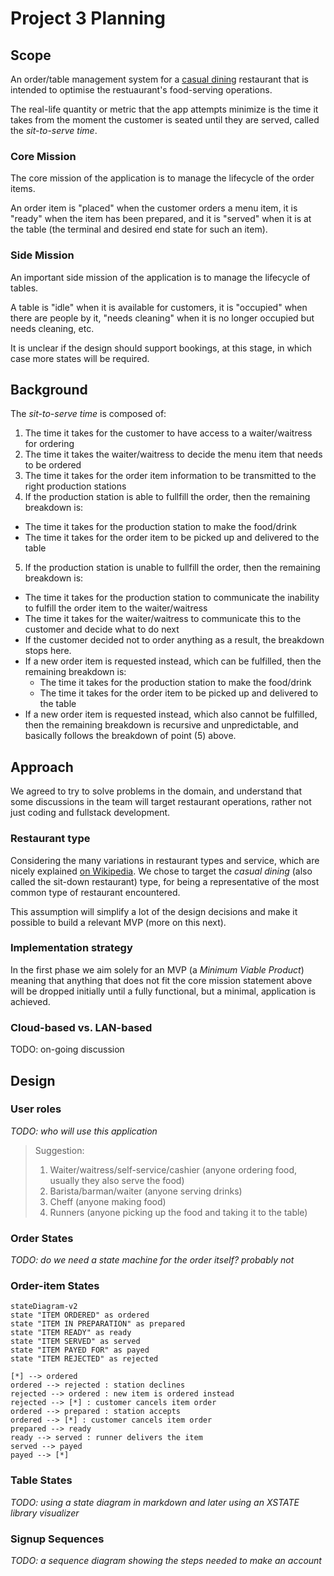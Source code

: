 # Project 3 Planning

## Scope

An order/table management system for a [casual dining](https://en.wikipedia.org/wiki/Types_of_restaurant#Casual_dining) restaurant that is intended to optimise the restuaurant's food-serving operations.

The real-life quantity or metric that the app attempts minimize is the time it takes from the moment the customer is seated until they are served, called the _sit-to-serve time_.

### Core Mission

The core mission of the application is to manage the lifecycle of the order items.

An order item is "placed" when the customer orders a menu item, it is "ready" when the item has been prepared, and it is "served" when it is at the table (the terminal and desired end state for such an item).

### Side Mission

An important side mission of the application is to manage the lifecycle of tables.

A table is "idle" when it is available for customers, it is "occupied" when there are people by it, "needs cleaning" when it is no longer occupied but needs cleaning, etc.

It is unclear if the design should support bookings, at this stage, in which case more states will be required.

## Background

The _sit-to-serve time_ is composed of:
1. The time it takes for the customer to have access to a waiter/waitress for ordering
2. The time it takes the waiter/waitress to decide the menu item that needs to be ordered
3. The time it takes for the order item information to be transmitted to the right production stations
4. If the production station is able to fullfill the order, then the remaining breakdown is:
  - The time it takes for the production station to make the food/drink
  - The time it takes for the order item to be picked up and delivered to the table
5. If the production station is unable to fullfill the order, then the remaining breakdown is:
  - The time it takes for the production station to communicate the inability to fulfill the order item to the waiter/waitress
  - The time it takes for the waiter/waitress to communicate this to the customer and decide what to do next
  - If the customer decided not to order anything as a result, the breakdown stops here.
  - If a new order item is requested instead, which can be fulfilled, then the remaining breakdown is:
    * The time it takes for the production station to make the food/drink
    * The time it takes for the order item to be picked up and delivered to the table
  - If a new order item is requested instead, which also cannot be fulfilled, then the remaining breakdown is recursive and unpredictable, and basically follows the breakdown of point (5) above.

## Approach

We agreed to try to solve problems in the domain, and understand that some discussions in the team will target restaurant operations, rather not just coding and fullstack development.

### Restaurant type

Considering the many variations in restaurant types and service, which are nicely explained [on Wikipedia](https://en.wikipedia.org/wiki/Types_of_restaurant). We chose to target the _casual dining_ (also called the sit-down restaurant) type, for being a representative of the most common type of restaurant encountered.

This assumption will simplify a lot of the design decisions and make it possible to build a relevant MVP (more on this next).

### Implementation strategy

In the first phase we aim solely for an MVP (a _Minimum Viable Product_) meaning that anything that does not fit the core mission statement above will be dropped initially until a fully functional, but a minimal, application is achieved.

### Cloud-based vs. LAN-based

TODO: on-going discussion

## Design

### User roles

_TODO: who will use this application_

> Suggestion:
> 1. Waiter/waitress/self-service/cashier (anyone ordering food, usually they also serve the food)
> 2. Barista/barman/waiter (anyone serving drinks)
> 3. Cheff (anyone making food)
> 4. Runners (anyone picking up the food and taking it to the table)

### Order States

_TODO: do we need a state machine for the order itself? probably not_

### Order-item States

```mermaid
stateDiagram-v2
state "ITEM ORDERED" as ordered
state "ITEM IN PREPARATION" as prepared
state "ITEM READY" as ready
state "ITEM SERVED" as served
state "ITEM PAYED FOR" as payed
state "ITEM REJECTED" as rejected

[*] --> ordered
ordered --> rejected : station declines
rejected --> ordered : new item is ordered instead
rejected --> [*] : customer cancels item order
ordered --> prepared : station accepts
ordered --> [*] : customer cancels item order
prepared --> ready
ready --> served : runner delivers the item
served --> payed
payed --> [*]
```

### Table States

_TODO: using a state diagram in markdown and later using an XSTATE library visualizer_
### Signup Sequences

_TODO: a sequence diagram showing the steps needed to make an account_
